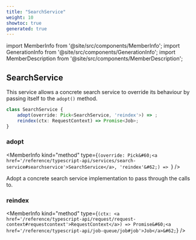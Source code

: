 ```yaml
---
title: "SearchService"
weight: 10
showtoc: true
generated: true
---
```

<!-- This file was generated from the Vendure source. Do not modify. Instead, re-run the "docs:build" script -->
import MemberInfo from '@site/src/components/MemberInfo';
import GenerationInfo from '@site/src/components/GenerationInfo';
import MemberDescription from '@site/src/components/MemberDescription';


## SearchService

<GenerationInfo sourceFile="packages/core/src/service/services/search.service.ts" sourceLine="15" packageName="@vendure/core" />

This service allows a concrete search service to override its behaviour
by passing itself to the `adopt()` method.

```ts title="Signature"
class SearchService {
    adopt(override: Pick<SearchService, 'reindex'>) => ;
    reindex(ctx: RequestContext) => Promise<Job>;
}
```

<div className="members-wrapper">

### adopt

<MemberInfo kind="method" type={`(override: Pick&#60;<a href='/reference/typescript-api/services/search-service#searchservice'>SearchService</a>, 'reindex'&#62;) => `}   />

Adopt a concrete search service implementation to pass through the
calls to.
### reindex

<MemberInfo kind="method" type={`(ctx: <a href='/reference/typescript-api/request/request-context#requestcontext'>RequestContext</a>) => Promise&#60;<a href='/reference/typescript-api/job-queue/job#job'>Job</a>&#62;`}   />




</div>
